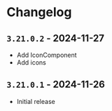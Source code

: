 # Changelog

## `3.21.0.2` - 2024-11-27

- Add IconComponent
- Add icons

## `3.21.0.1` - 2024-11-26

- Initial release
